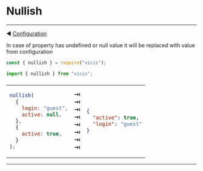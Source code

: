 # Nullish

---

◀ [Configuration](/en/configuration_object.md)

In case of property has undefined or null value it will be replaced with value from configuration

```js
const { nullish } = require("vicis");
```

```js
import { nullish } from "vicis";
```

<table><thead><tr><td colspan="3">
</td></tr></thead><tbody>
<tr><td>

```js
nullish(
  {
    login: "guest",
    active: null,
  },
  {
    active: true,
  }
);
```

</td>
<td>
<strong>&#x21E5;</strong><br>
<strong>&#x21E5;</strong><br>
<strong>&#x21E5;</strong><br>
<strong>&#x21E5;</strong><br>
<strong>&#x21E5;</strong><br>
<strong>&#x21E5;</strong><br>
<strong>&#x21E5;</strong><br>
<strong>&#x21E5;</strong><br>
</td>
<td>

```json
{
  "active": true,
  "login": "guest"
}
```

</td></tr>
</tbody></table>

---
